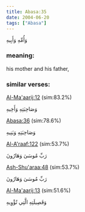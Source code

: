 ```yaml
---
title: Abasa:35
date: 2004-06-20
tags: ["Abasa"]
---
```

وَأُمِّهِ وَأَبِيهِ
### meaning: 
his mother and his father,
### similar verses: 

[Al-Ma'aarij:12](/70/12) (sim:83.2%)

وَصَاحِبَتِهِ وَأَخِيهِ

[Abasa:36](/80/36) (sim:78.6%)

وَصَاحِبَتِهِ وَبَنِيهِ

[Al-A'raaf:122](/7/122) (sim:53.7%)

رَبِّ مُوسَىٰ وَهَارُونَ

[Ash-Shu'araa:48](/26/48) (sim:53.7%)

رَبِّ مُوسَىٰ وَهَارُونَ

[Al-Ma'aarij:13](/70/13) (sim:51.6%)

وَفَصِيلَتِهِ الَّتِي تُؤْوِيهِ
